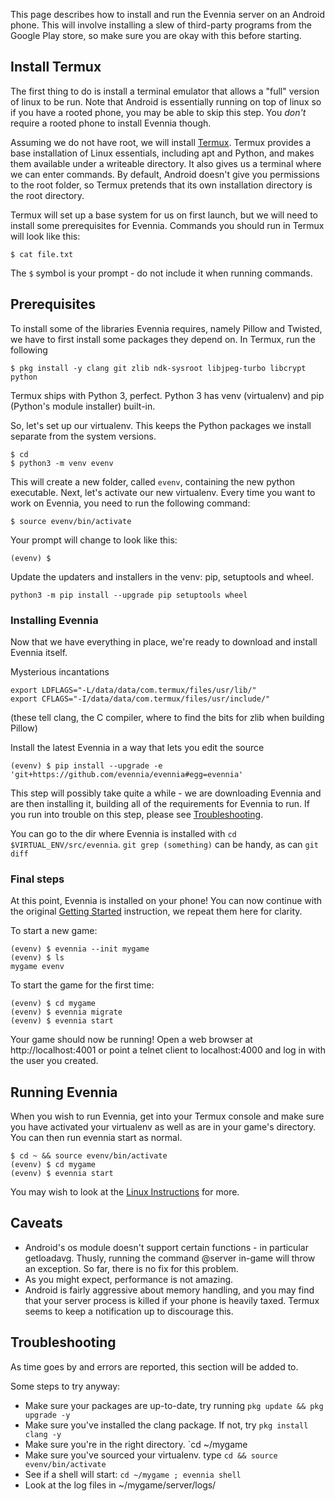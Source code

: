 [](Describes-how-to-install-Evennia-on-an-Android-phone)

This page describes how to install and run the Evennia server on an Android phone. This will involve
installing a slew of third-party programs from the Google Play store, so make sure you are okay with
this before starting.

## Install Termux

The first thing to do is install a terminal emulator that allows a "full" version of linux to be run. Note that Android is essentially running on top of linux so if you have a rooted phone, you may be able to skip this step. You *don't* require a rooted phone to install Evennia though.

Assuming we do not have root, we will install [Termux](https://play.google.com/store/apps/details?id=com.termux&hl=en).
Termux provides a base installation of Linux essentials, including apt and Python, and makes them available under a writeable directory. It also gives us a terminal where we can enter commands. By default, Android doesn't give you permissions to the root folder, so Termux pretends that its own installation directory is the root directory.

Termux will set up a base system for us on first launch, but we will need to install some prerequisites for Evennia. Commands you should run in Termux will look like this:

```
$ cat file.txt
```
The `$` symbol is your prompt - do not include it when running commands.

## Prerequisites

To install some of the libraries Evennia requires, namely Pillow and Twisted, we have to first install some packages they depend on. In Termux, run the following 
```
$ pkg install -y clang git zlib ndk-sysroot libjpeg-turbo libcrypt python
```

Termux ships with Python 3, perfect. Python 3 has venv (virtualenv) and pip (Python's module installer) built-in.

So, let's set up our virtualenv. This keeps the Python packages we install separate from the system versions.

```
$ cd
$ python3 -m venv evenv
```

This will create a new folder, called `evenv`, containing the new python executable.
Next, let's activate our new virtualenv. Every time you want to work on Evennia, you need to run the following command:

```
$ source evenv/bin/activate
```

Your prompt will change to look like this:
```
(evenv) $
```
Update the updaters and installers in the venv: pip, setuptools and wheel.
```
python3 -m pip install --upgrade pip setuptools wheel
```

### Installing Evennia

Now that we have everything in place, we're ready to download and install Evennia itself.

Mysterious incantations
```
export LDFLAGS="-L/data/data/com.termux/files/usr/lib/"
export CFLAGS="-I/data/data/com.termux/files/usr/include/"
```
(these tell clang, the C compiler, where to find the bits for zlib when building Pillow)

Install the latest Evennia in a way that lets you edit the source
```
(evenv) $ pip install --upgrade -e 'git+https://github.com/evennia/evennia#egg=evennia' 
```

This step will possibly take quite a while - we are downloading Evennia and are then installing it, building all of the requirements for Evennia to run. If you run into trouble on this step, please see [Troubleshooting](#troubleshooting).

You can go to the dir where Evennia is installed with `cd $VIRTUAL_ENV/src/evennia`. `git grep (something)` can be handy, as can `git diff`

### Final steps

At this point, Evennia is installed on your phone! You can now continue with the original [Getting Started](Getting-Started) instruction, we repeat them here for clarity.

To start a new game:

```
(evenv) $ evennia --init mygame
(evenv) $ ls
mygame evenv
```

To start the game for the first time:

```
(evenv) $ cd mygame
(evenv) $ evennia migrate
(evenv) $ evennia start
```

Your game should now be running! Open a web browser at http://localhost:4001 or point a telnet client to localhost:4000 and log in with the user you created.

## Running Evennia

When you wish to run Evennia, get into your Termux console and make sure you have activated your virtualenv as well as are in your game's directory. You can then run evennia start as normal.

```
$ cd ~ && source evenv/bin/activate
(evenv) $ cd mygame
(evenv) $ evennia start
```

You may wish to look at the [Linux Instructions](https://github.com/evennia/evennia/wiki/Getting-Started#linux-install) for more.

## Caveats

- Android's os module doesn't support certain functions - in particular getloadavg. Thusly, running the command @server in-game will throw an exception. So far, there is no fix for this problem.
- As you might expect, performance is not amazing.
- Android is fairly aggressive about memory handling, and you may find that your server process is killed if your phone is heavily taxed. Termux seems to keep a notification up to discourage this.

## Troubleshooting

As time goes by and errors are reported, this section will be added to.

Some steps to try anyway:
* Make sure your packages are up-to-date, try running `pkg update && pkg upgrade -y`
* Make sure you've installed the clang package. If not, try `pkg install clang -y`
* Make sure you're in the right directory. `cd ~/mygame
* Make sure you've sourced your virtualenv. type `cd && source evenv/bin/activate`
* See if a shell will start: `cd ~/mygame ; evennia shell`
* Look at the log files in ~/mygame/server/logs/